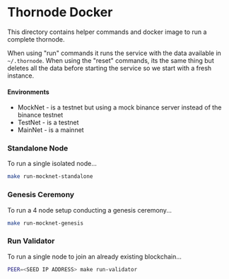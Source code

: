 Thornode Docker
===============

This directory contains helper commands and docker image to run a complete
thornode.

When using "run" commands it runs the service with the data available in
`~/.thornode`. When using the "reset" commands, its the same thing but deletes
all the data before starting the service so we start with a fresh instance.

#### Environments
 * MockNet - is a testnet but using a mock binance server instead of the
   binance testnet
 * TestNet - is a testnet
 * MainNet - is a mainnet

### Standalone Node
To run a single isolated node...
```bash
make run-mocknet-standalone
```

### Genesis Ceremony
To run a 4 node setup conducting a genesis ceremony...

```bash
make run-mocknet-genesis
```

### Run Validator
To run a single node to join an already existing blockchain...

```bash
PEER=<SEED IP ADDRESS> make run-validator
```
